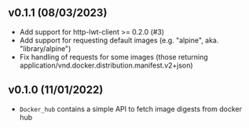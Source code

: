 v0.1.1 (08/03/2023)
-------------------

- Add support for http-lwt-client >= 0.2.0 (#3)
- Add support for requesting default images (e.g. "alpine", aka. "library/alpine")
- Fix handling of requests for some images (those returning application/vnd.docker.distribution.manifest.v2+json)

v0.1.0 (11/01/2022)
-------------------

- `Docker_hub` contains a simple API to fetch image digests from docker hub
